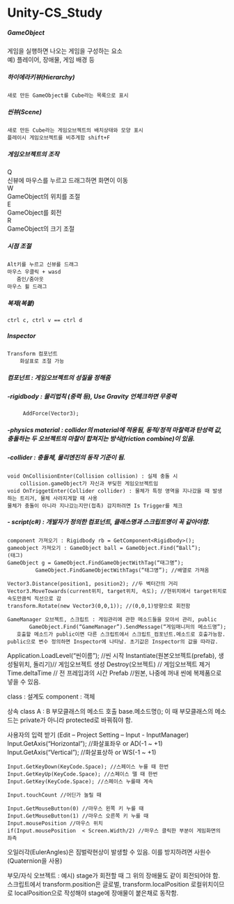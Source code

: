 # Unity-CS_Study

##### GameObject  
게임을 실행하면 나오는 게임을 구성하는 요소  
	예) 플레이어, 장애물, 게임 배경 등  
##### 하이에라키뷰(Hierarchy)  
	새로 만든 GameObject를 Cube라는 목록으로 표시
##### 씬뷰(Scene)  
	새로 만든 Cube라는 게임오브젝트의 배치상태와 모양 표시
	플레이시 게임오브젝트를 비추게함 shift+F
##### 게임오브젝트의 조작
 Q  
	신뷰에 마우스를 누르고 드래그하면 화면이 이동  
 W  
	GameObject의 위치를 조절  
 E  
	GameObject를 회전  
 R  
	GameObject의 크기 조절  
##### 시점 조절
	Alt키를 누르고 신뷰를 드래그
	마우스 우클릭 + wasd
       줌인/줌아웃
	마우스 휠 드래그
##### 복제(복붙)
	ctrl c, ctrl v == ctrl d
##### Inspector
	Transform 컴포넌트
		화살표로 조절 가능
##### 컴포넌트 : 게임오브젝트의 성질을 정해줌

##### -rigidbody : 물리법칙 (중력 등), Use Gravity 언체크하면 무중력
	     AddForce(Vector3);
##### -physics material : collider의 material에 적용됨, 동적/정적 마찰력과 탄성력 값, 충돌하는 두 오브젝트의 마찰이 합쳐지는 방식(friction combine)이 있음.
##### -collider : 충돌체, 물리엔진의 동작 기준이 됨. 
	void OnCollisionEnter(Collision collision) : 실제 충돌 시
		collision.gameObject가 자신과 부딪힌 게임오브젝트임
	void OnTriggetEnter(Collider collider) : 물체가 특정 영역을 지나갔을 때 발생하는 트리거, 물체 사라지게할 때 사용 
	물체가 충돌이 아니라 지나갔는지만(접촉) 감지하려면 Is Trigger를 체크 
		
##### - script(c#) : 개발자가 정의한 컴포넌트, 클래스명과 스크립트명이 꼭 같아야함.
	component 가져오기 : Rigidbody rb = GetComponent<Rigidbody>();
	gameobject 가져오기 : GameObject ball = GameObject.Find(“Ball”);
	(태그)
	GameObject g = GameObject.FindGameObjectWithTag(“태그명”);
   			 GameObject.FindGameObjectWithTags(“태그명”); //배열로 가져옴

	Vector3.Distance(position1, position2); //두 벡터간의 거리
	Vector3.MoveTowards(current위치, target위치, 속도); //현위치에서 target위치로 속도만큼씩 직선으로 감
	transform.Rotate(new Vector3(0,0,1)); //(0,0,1)방향으로 회전함

	GameManager 오브젝트, 스크립트 : 게임관리에 관한 메소드들을 모아서 관리, public
           GameObject.Find(“GameManager”).SendMessage(“게임매니저의 메소드명”);
	   호출할 메소드가 public이면 다른 스크립트에서 스크립트_컴포넌트.메소드로 호출가능함.
	public으로 변수 정의하면 Inspector에 나타남. 초기값은 Inspector의 값을 따라감.
Application.LoadLevel(“씬이름”); //씬 시작
Instantiate(원본오브젝트(prefab), 생성될위치, 돌리기)// 게임오브젝트 생성
Destroy(오브젝트) // 게임오브젝트 제거
Time.deltaTime // 전 프레임과의 시간
Prefab //원본, 나중에 꺼내 씬에 복제품으로 넣을 수 있음.

class : 설계도 
component : 객체

상속 
class A : B
부모클래스의 메소드 호출 base.메소드명();
이 때 부모클래스의 메소드는 private가 아니라 protected로 바꿔줘야 함.
	

사용자의 입력 받기 (Edit – Project Setting – Input - InputManager)
	Input.GetAxis(“Horizontal”); //화살표좌우 or AD(-1 ~ +1)
	Input.GetAxis(“Vertical”); //화살표상하 or WS(-1 ~ +1)

	Input.GetKeyDown(KeyCode.Space); //스페이스 누를 때 한번
	Input.GetKeyUp(KeyCode.Space); //스페이스 뗄 때 한번
	Input.GetKey(KeyCode.Space); //스페이스 누를때 계속

	Input.touchCount //어딘가 눌릴 때

	Input.GetMouseButton(0) //마우스 왼쪽 키 누를 때 
	Input.GetMouseButton(1) //마우스 오른쪽 키 누를 때 
	Input.mousePosition //마우스 위치
	if(Input.mousePosition  < Screen.Width/2) //마우스 클릭한 부분이 게임화면의 좌측

오일러각(EulerAngles)은 짐벌락현상이 발생할 수 있음. 이를 방지하려면 사원수(Quaternion을 사용)

부모/자식 오브젝트 : 예시) stage가 회전할 때 그 위의 장애물도 같이 회전되어야 함.
	스크립트에서 transform.position은 글로벌, transform.localPosition 로컬위치이므로 localPosition으로 작성해야 stage에 장애물이 붙은채로 동작함.
